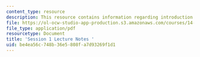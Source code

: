 ```yaml
---
content_type: resource
description: This resource contains information regarding introduction.
file: https://ol-ocw-studio-app-production.s3.amazonaws.com/courses/14-12-economic-applications-of-game-theory-fall-2012/be4ea56c748b36e5808fa7d93269f1d1_MIT14_12F12_chap1_intro.pdf
file_type: application/pdf
resourcetype: Document
title: 'Session 1 Lecture Notes '
uid: be4ea56c-748b-36e5-808f-a7d93269f1d1
---
```


